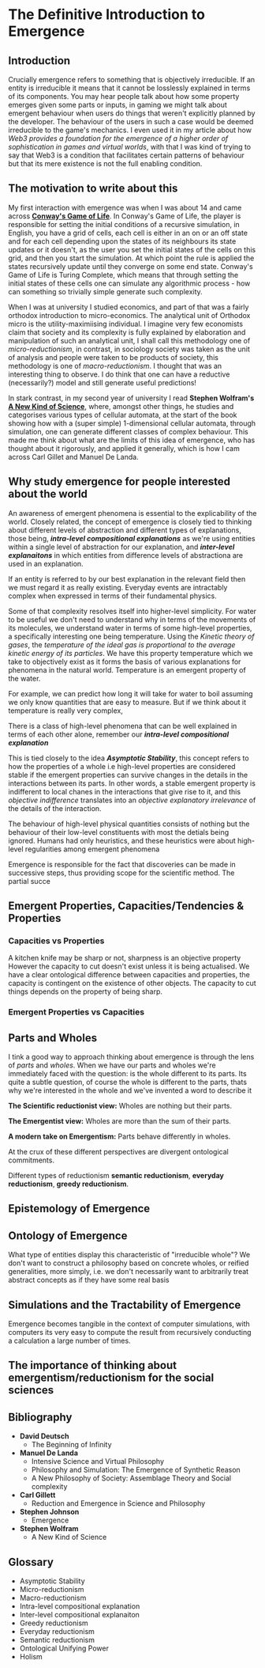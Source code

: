 
# The Definitive Introduction to  Emergence

## Introduction
Crucially emergence refers to something that is objectively irreducible. If an entity is irreducible it means that it cannot be losslessly explained in terms of its components. 
You may hear people talk about how some property emerges given some parts or inputs, in gaming we might talk about 
emergent behaviour  when users do things that weren't explicitly planned by the developer. The behaviour of the users in such a case 
would be deemed irreducible to the game's mechanics. I even used it in my article about how *Web3 provides a foundation for the emergence of a higher order of sophistication in games and virtual worlds*, with that I was kind of trying to say that Web3 is a condition that facilitates certain patterns of behaviour but that its mere existence is not the full enabling condition. 


## The motivation to write about this
My first interaction with emergence was when I was about 14 and came across **[Conway's Game of Life](https://playgameoflife.com/)**. In Conway's Game of Life, the player is responsible for setting the initial conditions of a recursive simulation, in English, you have a grid of cells, each cell is either in an on or an off state and for each cell depending upon the states of its neighbours its state updates or it doesn't, as the user you set the initial states of the cells on this grid, and then you start the simulation. At which point the rule is applied the states recursively update until they converge on some end state. Conway's Game of Life is Turing Complete, which means that through setting the initial states of these cells one can simulate any algorithmic process - how can something so trivially simple generate such complexity.  

When I was at university I studied economics, and part of that was a fairly orthodox introduction to micro-economics. The analytical unit of Orthodox micro is the utility-maximiising individual. I imagine very few economists claim that society and its complexity is fully explained by elaboration and manipulation of such an analytical unit, I shall call this methodology one of *micro-reductionism*, in contrast, in sociology society was taken as the unit of analysis and people were taken to be products of society, this methodology is one of *macro-reductionism*. I thought that was an interesting thing to observe. I do think that one can have a reductive (necessarily?) model and still generate useful predictions! 

In stark contrast, in my second year of university I read **Stephen Wolfram's [A New Kind of Science](https://www.wolframscience.com/nks/)**, where, amongst other things, he studies and categorises various types of cellular automata, at the start of the book showing how with a (super simple) 1-dimensional cellular automata, through simulation, one can generate different classes of complex behaviour. This made me think about what are the limits of this idea of emergence, who has thought about it rigorously, and applied it generally, which is how I cam across Carl Gillet and Manuel De Landa. 

## Why study emergence for people interested about the world
An awareness of emergent phenomena is essential to the explicability of the world. Closely related, the concept of emergence is closely tied to thinking about different levels of abstraction and different types of explanations, those being, ***intra-level compositional explanations*** as we're using entities within a single level of abstraction for our explanation, and ***inter-level explanaitons*** in which entities from difference levels of abstractiona are used in an explanation. 

If an entity is referred to by our best explanation in the relevant field then we must regard it as really existing. Everyday events are intractably 
complex when expressed in terms of their fundamental physics. 

Some of that complexity resolves itself into higher-level simplicity. 
For water to be useful we don't need to understand why in terms of the movements of its molecules, we understand water in terms of some high-level properties, a specifically interesting one being temperature. Using the *Kinetic theory of gases*, the *temperature of the ideal gas is proportional to the average kinetic energy of its particles*. We have this property temperature which we take to objectively exist as it forms the basis of various explanations for phenomena in the natural world. Temperature is an emergent property of the water. 

For example, we can predict how long it will take for water to boil assuming we only know quantities that are easy to measure. 
But if we think about it temperature is really very complex, 

There is a class of high-level phenomena that can be well explained in terms of each other alone, remember our ***intra-level compositional explanation*** 

This is tied closely to the idea ***Asymptotic Stability***, this concept refers to how the properties of a whole i.e high-level properties are considered stable if the emergent properties can survive changes in the details in the interactions between its parts. In other words, a stable emergent property is indifferent to local chanes in the interactions that give rise to it, and this *objective indifference* translates into an *objective explanatory irrelevance* of the details of the interaction.

The behaviour of high-level physical quantities consists of nothing but the behaviour of their low-level constituents with most the detials being ignored. 
Humans had only heuristics, and these heuristics were about high-level regularities among emergent phenomena 

Emergence is responsible for the fact that discoveries can be made in successive steps, thus providing scope for the scientific method. The partial succe


## Emergent Properties, Capacities/Tendencies &  Properties 
### Capacities vs Properties 
A kitchen knife may be sharp or not, sharpness is an objective property 
However the capacity to cut doesn't exist unless it is being actualised. 
We have a clear ontological difference between capacities and properties, the capacity is contingent on the existence of other objects. 
The capacity to cut things depends on the property of being sharp. 
### Emergent Properties vs Capacities



## Parts and Wholes
I tink a good way to approach thinking about emergence is through the lens of *parts* and *wholes*. When we have our parts and wholes we're 
immediately faced with the question: is the whole different to its parts. Its quite a subtle question, of course the whole is different to the parts, 
thats why we're interested in the whole and we've invented a word to describe it  

**The Scientific reductionist view:** Wholes are nothing but their parts.

**The Emergentist view:** Wholes are more than the sum of their parts. 

**A modern take on Emergentism:** Parts behave differently in wholes. 

At the crux of these different perspectives are divergent ontological commitments. 

Different types of reductionism **semantic reductionism**, **everyday reductionism**, **greedy reductionism**.

## Epistemology of Emergence 

## Ontology of Emergence 
What type of entities display this characteristic of "irreducible whole"?
We don't want to construct a philosophy based on concrete wholes, or reified generalities, more simply, i.e. we don't necessarily want to arbitrarily treat 
abstract concepts as if they have some real basis 

## Simulations and the Tractability of Emergence
Emergence becomes tangible in the context of computer simulations, with computers its very easy to compute the result from recursively conducting a calculation a large number of times. 

## The importance of thinking about emergentism/reductionism for the social sciences

## Bibliography 
* **David Deutsch**
    * The Beginning of Infinity 
* **Manuel De Landa** 
    * Intensive Science and Virtual Philosophy
    * Philosophy and Simulation: The Emergence of Synthetic Reason 
    * A New Philosophy of Society: Assemblage Theory and Social complexity
* **Carl Gillett**
    * Reduction and Emergence in Science and Philosophy
* **Stephen Johnson**
    * Emergence 
* **Stephen Wolfram**
    * A New Kind of Science 

## Glossary
* Asymptotic Stability
* Micro-reductionism
* Macro-reductionism
* Intra-level compositional explanation
* Inter-level compositional explanaiton 
* Greedy reductionism 
* Everyday reductionism 
* Semantic reductionism
* Ontological Unifying Power
* Holism 